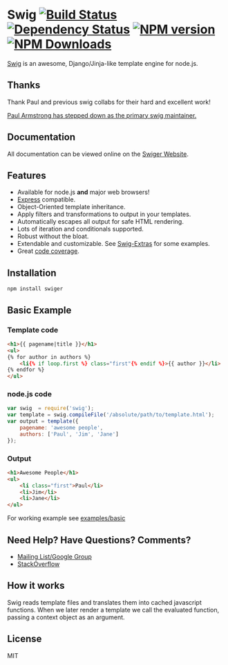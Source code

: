 Swig [![Build Status](http://img.shields.io/travis/thunf/swiger/master.svg?style=flat)](http://travis-ci.org/thunf/swiger) [![Dependency Status](http://img.shields.io/gemnasium/thunf/swiger.svg?style=flat)](https://gemnasium.com/thunf/swiger) [![NPM version](http://img.shields.io/npm/v/swiger.svg?style=flat)](https://www.npmjs.org/package/swiger) [![NPM Downloads](http://img.shields.io/npm/dm/swiger.svg?style=flat)](https://www.npmjs.org/package/swiger)
====

[Swig](http://thunf.github.io/swiger/) is an awesome, Django/Jinja-like template engine for node.js.


Thanks
------

Thank Paul and previous swig collabs for their hard and excellent work!

[Paul Armstrong has stepped down as the primary swig maintainer. ](https://github.com/paularmstrong/swig)

Documentation
-------------

All documentation can be viewed online on the [Swiger Website](http://thunf.github.io/swiger/).


Features
--------

* Available for node.js **and** major web browsers!
* [Express](http://expressjs.com/) compatible.
* Object-Oriented template inheritance.
* Apply filters and transformations to output in your templates.
* Automatically escapes all output for safe HTML rendering.
* Lots of iteration and conditionals supported.
* Robust without the bloat.
* Extendable and customizable. See [Swig-Extras](https://github.com/paularmstrong/swig-extras) for some examples.
* Great [code coverage](http://thunf.github.io/swiger/coverage.html).


Installation
------------

    npm install swiger

Basic Example
-------------

### Template code

```html
<h1>{{ pagename|title }}</h1>
<ul>
{% for author in authors %}
    <li{% if loop.first %} class="first"{% endif %}>{{ author }}</li>
{% endfor %}
</ul>
```

### node.js code

```js
var swig  = require('swig');
var template = swig.compileFile('/absolute/path/to/template.html');
var output = template({
    pagename: 'awesome people',
    authors: ['Paul', 'Jim', 'Jane']
});
```

### Output

```html
<h1>Awesome People</h1>
<ul>
    <li class="first">Paul</li>
    <li>Jim</li>
    <li>Jane</li>
</ul>
```

For working example see [examples/basic](https://github.com/thunf/swiger/tree/master/examples/basic)


Need Help? Have Questions? Comments?
------------------------------------

* [Mailing List/Google Group](http://groups.google.com/forum/#!forum/swig-templates)
* [StackOverflow](http://stackoverflow.com/questions/tagged/swig-template)


How it works
------------

Swig reads template files and translates them into cached javascript functions. When we later render a template we call the evaluated function, passing a context object as an argument.


License
-------

MIT
